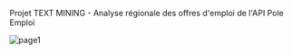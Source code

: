 Projet TEXT MINING - Analyse régionale des offres d'emploi de l'API Pole Emploi

![page1](https://user-images.githubusercontent.com/65174929/153760556-7e21ad82-4303-4179-bce3-788225e3770a.png)






